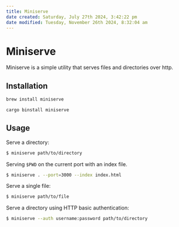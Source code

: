 ```yaml
---
title: Miniserve
date created: Saturday, July 27th 2024, 3:42:22 pm
date modified: Tuesday, November 26th 2024, 8:32:04 am
---
```


# Miniserve

Miniserve is a simple utility that serves files and directories over http.

## Installation

```sh
brew install miniserve
```

```sh
cargo binstall miniserve
```

## Usage

Serve a directory:

```sh
$ miniserve path/to/directory
```

Serving `$PWD` on the current port with an index file.

```sh
$ miniserve . --port=3000 --index index.html
```

Serve a single file:

```sh
$ miniserve path/to/file
```

Serve a directory using HTTP basic authentication:

```sh
$ miniserve --auth username:password path/to/directory
```
